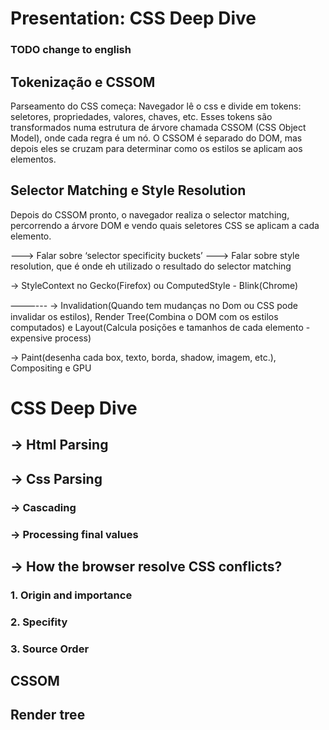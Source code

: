 # Presentation: CSS Deep Dive
### TODO change to english
## Tokenização e CSSOM
Parseamento do CSS começa: Navegador lê o css e divide em tokens: seletores, propriedades, valores, chaves, etc. 
Esses tokens são transformados numa estrutura de árvore chamada CSSOM (CSS Object Model),
onde cada regra é um nó.
O CSSOM é separado do DOM, mas depois eles se cruzam para determinar como os estilos se aplicam aos elementos.

## Selector Matching e Style Resolution
Depois do CSSOM pronto, o navegador realiza o selector matching, percorrendo a árvore DOM e vendo quais seletores CSS se aplicam a cada elemento.

---> Falar sobre ‘selector specificity buckets’
---> Falar sobre style resolution, que é onde eh utilizado o resultado do selector matching

-> StyleContext no Gecko(Firefox) ou ComputedStyle - Blink(Chrome)

⸻---
-> Invalidation(Quando tem mudanças no Dom ou CSS pode invalidar os estilos), Render Tree(Combina o DOM com os estilos computados) e Layout(Calcula posições e tamanhos de cada elemento - expensive process) 


-> Paint(desenha cada box, texto, borda, shadow, imagem, etc.), Compositing e GPU


# CSS Deep Dive
## -> Html Parsing
## -> Css Parsing
### -> Cascading
### -> Processing final values
## -> How the browser resolve CSS conflicts?
### 1. Origin and importance
### 2. Specifity
### 3. Source Order
## CSSOM
## Render tree 